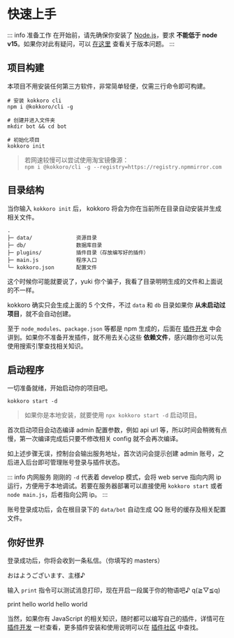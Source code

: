 # 快速上手

::: info 准备工作
在开始前，请先确保你安装了 [Node.js](https://nodejs.org/zh-cn/)，要求 **不能低于 node v15**。如果你对此有疑问，可以 [在这里](/about/faq) 查看关于版本问题。
:::

## 项目构建

本项目不用安装任何第三方软件，非常简单轻便，仅需三行命令即可构建。

```shell:no-line-numbers
# 安装 kokkoro cli
npm i @kokkoro/cli -g

# 创建并进入文件夹
mkdir bot && cd bot

# 初始化项目
kokkoro init
```

> 若网速较慢可以尝试使用淘宝镜像源：  
> `npm i @kokkoro/cli -g --registry=https://registry.npmmirror.com`

## 目录结构

当你输入 `kokkoro init` 后， kokkoro 将会为你在当前所在目录自动安装并生成相关文件。

```tex:no-line-numbers
.
├─ data/              资源目录
├─ db/                数据库目录
├─ plugins/           插件目录（存放编写好的插件）
├─ main.js            程序入口
└─ kokkoro.json       配置文件
```

这个时候你可能就要说了，yuki 你个骗子，我看了目录明明生成的文件和上面说的不一样。

kokkoro 确实只会生成上面的 5 个文件，不过 `data` 和 `db` 目录如果你 **从未启动过项目**，就不会自动创建。

至于 `node_modules`、`package.json` 等都是 npm 生成的，后面在 [插件开发](/develop/application) 中会讲到。如果你不准备开发插件，就不用去关心这些 **依赖文件**，感兴趣你也可以先使用搜索引擎查找相关知识。

## 启动程序

一切准备就绪，开始启动你的项目吧。

```shell:no-line-numbers
kokkoro start -d
```
> 如果你是本地安装，就要使用 `npx kokkoro start -d` 启动项目。

首次启动项目会动态编译 admin 配置参数，例如 api url 等，所以时间会稍微有点慢，第一次编译完成后只要不修改相关 config 就不会再次编译。

如上述步骤无误，控制台会输出服务地址，首次访问会提示创建 admin 账号，之后进入后台即可管理账号登录与插件状态。

::: info 内网服务
刚刚的 `-d` 代表着 develop 模式，会将 web serve 指向内网 ip 运行，方便用于本地调试。若要在服务器部署可以直接使用 `kokkoro start` 或者 `node main.js`，后者指向公网 ip。
:::

账号登录成功后，会在根目录下的 `data/bot` 自动生成 QQ 账号的缓存及相关配置文件。

## 你好世界

登录成功后，你将会收到一条私信。（你填写的 masters）

<ChatPanel>
  <ChatMessage :id="709289491" nickname="kokkoro">おはようございます、主様♪</ChatMessage>
</ChatPanel>

输入 `print` 指令可以测试消息打印，现在开启一段属于你的物语吧♪ q(≧▽≦q)

<ChatPanel>
  <ChatMessage :id="2225151531" nickname="yuki">print hello world</ChatMessage>
  <ChatMessage :id="709289491" nickname="kokkoro">hello world</ChatMessage>
</ChatPanel>

当然，如果你有 JavaScript 的相关知识，随时都可以编写自己的插件，详情可在 [插件开发](/develop/application) 一栏查看，更多插件安装和使用说明可以在 [插件社区](/plugin/awesome) 中查找。
